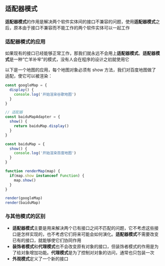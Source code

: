 ## 适配器模式
**适配器模式**的作用是解决两个软件实体间的接口不兼容的问题，使用**适配器模式**之后，原本由于接口不兼容而不能工作的两个软件实体可以一起工作

### 适配器模式的应用
如果现有的接口已经能够正常工作，那我们就永远不会用上**适配器模式**。**适配器模式**是一种“亡羊补牢”的模式，没有人会在程序的设计之初就使用它

以下是一个地图的应用，每个地图对象必须有 show 方法，我们对百度地图做了适配，使它可以被渲染：

```js
const googleMap = {
  display() {
    console.log('开始渲染谷歌地图')
  }
}

// 适配器
const baiduMapAdapter = {
  show() {
    return baiduMap.display()
  }
}

const baiduMap = {
  show() {
    console.log('开始渲染百度地图')
  }
}

function renderMap(map) {
  if(map.show instanceof Function) {
    map.show()
  }
}

render(googleMap)
render(baiduMap)
```

### 与其他模式的区别

- **适配器模式**主要是用来解决两个已有接口之间不匹配的问题，它不考虑这些接口是怎样实现的，也不考虑它们将来可能会如何演化。**适配器模式**不需要改变已有的接口，就能够使它们协同作用
- **装饰者模式**和**代理模式**也不会改变原有对象的接口，但装饰者模式的作用是为了给对象增加功能。**代理模式**是为了控制对对象的访问，通常也只包装一次
- **外观模式**定义了一个新的接口